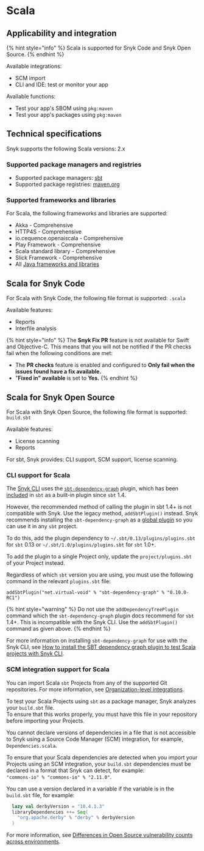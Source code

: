 # Scala

## Applicability and integration

{% hint style="info" %}
Scala is supported for Snyk Code and Snyk Open Source.
{% endhint %}

Available integrations:

* SCM import
* CLI and IDE: test or monitor your app

Available functions:

* Test your app's SBOM using `pkg:maven`
* Test your app's packages using `pkg:maven`

## Technical specifications

Snyk supports the following Scala versions: 2.x

### Supported package managers and registries

* Supported package managers: [sbt](https://www.scala-sbt.org/)
* Supported package registries: [maven.org](https://maven.org/)

### Supported frameworks and libraries

For Scala, the following frameworks and libraries are supported:

* Akka - Comprehensive&#x20;
* HTTP4S - Comprehensive&#x20;
* io.cequence.openaiscala - Comprehensive&#x20;
* Play Framework - Comprehensive&#x20;
* Scala standard library - Comprehensive
* Slick Framework - Comprehensive
* All [Java frameworks and libraries](java-and-kotlin/#frameworks-and-libraries)

## Scala for Snyk Code

For Scala with Snyk Code, the following file format is supported: `.scala`

Available features:

* Reports
* Interfile analysis

{% hint style="info" %}
The **Snyk Fix PR** feature is not available for Swift and Objective-C. This means that you will not be notified if the PR checks fail when the following conditions are met:

* The **PR checks** feature is enabled and configured to **Only fail when the issues found have a fix available.**
* "**Fixed in" available** is set to **Yes.**
{% endhint %}

## Scala for Snyk Open Source

For Scala with Snyk Open Source, the following file format is supported: `build.sbt`

Available features:

* License scanning&#x20;
* Reports

For sbt, Snyk provides:  CLI support, SCM support, license scanning.

### CLI support for Scala

The [Snyk CLI](../../developer-tools/snyk-cli/) uses the [`sbt-dependency-graph`](https://github.com/sbt/sbt-dependency-graph) plugin, which has been [included](https://www.scala-sbt.org/1.x/docs/Combined+Pages.html#sbt-dependency-graph+is+in-sourced) in `sbt` as a built-in plugin since `sbt` 1.4.

However, the recommended method of calling the plugin in sbt 1.4+ is not compatible with Snyk. Use the legacy method, `addSbtPlugin()` instead. Snyk recommends installing the `sbt-dependency-graph` as a [global plugin](https://www.scala-sbt.org/1.x/docs/Using-Plugins.html#Global+plugins) so you can use it in any `sbt` project.

To do this, add the plugin dependency to `~/.sbt/0.13/plugins/plugins.sbt` for `sbt` 0.13 or `~/.sbt/1.0/plugins/plugins.sbt` for `sbt` 1.0+.

To add the plugin to a single Project only, update the `project/plugins.sbt` of your Project instead.

Regardless of which `sbt` version you are using, you must use the following command in the relevant `plugins.sbt` file:

`addSbtPlugin("net.virtual-void" % "sbt-dependency-graph" % "0.10.0-RC1")`

{% hint style="warning" %}
Do not use the `addDependencyTreePlugin` command which the `sbt-dependency-graph` plugin docs recommend for `sbt` 1.4+. This is incompatible with the Snyk CLI. Use the `addSbtPlugin()` command as given above.
{% endhint %}

For more information on installing `sbt-dependency-graph` for use with the Snyk CLI, see [How to install the SBT dependency graph plugin to test Scala projects with Snyk CLI](https://support.snyk.io/s/article/How-to-install-the-SBT-dependency-graph-plugin-to-test-Scala-projects-with-Snyk-CLI).

### SCM integration support for Scala

You can import Scala `sbt` Projects from any of the supported Git repositories. For more information, see [Organization-level integrations](../../developer-tools/scm-integrations/organization-level-integrations/).

To test your Scala Projects using `sbt` as a package manager, Snyk analyzes your `build.sbt` file.\
To ensure that this works properly, you must have this file in your repository before importing your Projects.

You cannot declare versions of dependencies in a file that is not accessible to Snyk using a Source Code Manager (SCM) integration, for example, `Dependencies.scala`.

To ensure that your Scala dependencies are detected when you import your Projects using an SCM integration, your `build.sbt` dependencies must be declared in a format that Snyk can detect, for example:\
`"commons-io" % "commons-io" % "2.11.0"`.

You can use a version declared in a variable if the variable is in the `build.sbt` file, for example:

```scala
  lazy val derbyVersion = "10.4.1.3"
  libraryDependencies ++= Seq(
    "org.apache.derby" % "derby" % derbyVersion
  ) 
```

For more information, see [Differences in Open Source vulnerability counts across environments](../../scan-with-snyk/snyk-open-source/manage-vulnerabilities/differences-in-open-source-vulnerability-counts-across-environments.md).
